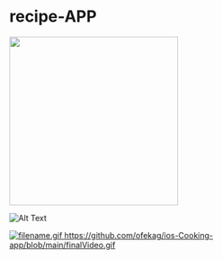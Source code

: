# recipe-APP


<img src="https://github.com/ofekag/ios-Cooking-app/blob/main/finalVideo.gif" width="300">



![Alt Text](https://github.com/ofekag/ios-Cooking-app/blob/main/finalVideo.gif)

[![filename.gif](filename.gif)
](https://github.com/ofekag/ios-Cooking-app/blob/main/finalVideo.gif)https://github.com/ofekag/ios-Cooking-app/blob/main/finalVideo.gif
